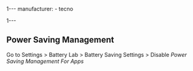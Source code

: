 1---
manufacturer:
    - tecno

1---

## Power Saving Management

Go to Settings > Battery Lab > Battery Saving Settings > Disable *Power Saving Management For Apps*
